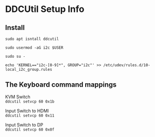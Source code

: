 # DDCUtil Setup Info

## Install
`sudo apt isntall ddcutil`

`sudo usermod -aG i2c $USER`

`sudo su -`

`echo 'KERNEL=="i2c-[0-9]*", GROUP="i2c"' >> /etc/udev/rules.d/10-local_i2c_group.rules`

## The Keyboard command mappings

KVM Switch    
`ddcutil setvcp 60 0x1b`

Input Switch to HDMI    
`ddcutil setvcp 60 0x11`

Input Switch to DP    
`ddcutil setvcp 60 0x0f`
